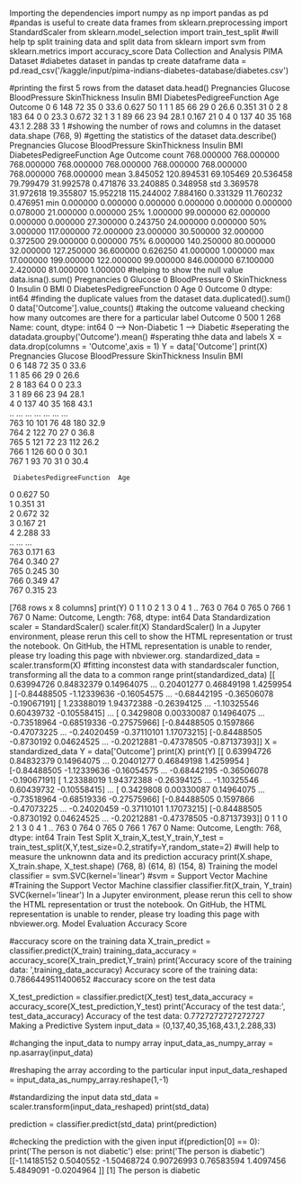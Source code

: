 Importing the dependencies
import numpy as np
import pandas as pd #pandas is useful to create data frames
from sklearn.preprocessing import StandardScaler
from sklearn.model_selection import train_test_split #will help tp split training data and split data
from sklearn import svm
from sklearn.metrics import accuracy_score
Data Collection and Analysis
PIMA Dataset
#diabetes dataset in pandas tp create dataframe
data = pd.read_csv('/kaggle/input/pima-indians-diabetes-database/diabetes.csv')

#printing the first 5 rows from the dataset
data.head()
Pregnancies	Glucose	BloodPressure	SkinThickness	Insulin	BMI	DiabetesPedigreeFunction	Age	Outcome
0	6	148	72	35	0	33.6	0.627	50	1
1	1	85	66	29	0	26.6	0.351	31	0
2	8	183	64	0	0	23.3	0.672	32	1
3	1	89	66	23	94	28.1	0.167	21	0
4	0	137	40	35	168	43.1	2.288	33	1
#showing the number of rows and columns in the dataset
data.shape 
(768, 9)
#getting the statistics of the dataset
data.describe()
Pregnancies	Glucose	BloodPressure	SkinThickness	Insulin	BMI	DiabetesPedigreeFunction	Age	Outcome
count	768.000000	768.000000	768.000000	768.000000	768.000000	768.000000	768.000000	768.000000	768.000000
mean	3.845052	120.894531	69.105469	20.536458	79.799479	31.992578	0.471876	33.240885	0.348958
std	3.369578	31.972618	19.355807	15.952218	115.244002	7.884160	0.331329	11.760232	0.476951
min	0.000000	0.000000	0.000000	0.000000	0.000000	0.000000	0.078000	21.000000	0.000000
25%	1.000000	99.000000	62.000000	0.000000	0.000000	27.300000	0.243750	24.000000	0.000000
50%	3.000000	117.000000	72.000000	23.000000	30.500000	32.000000	0.372500	29.000000	0.000000
75%	6.000000	140.250000	80.000000	32.000000	127.250000	36.600000	0.626250	41.000000	1.000000
max	17.000000	199.000000	122.000000	99.000000	846.000000	67.100000	2.420000	81.000000	1.000000
#helping to show the null value
data.isna().sum()
Pregnancies                 0
Glucose                     0
BloodPressure               0
SkinThickness               0
Insulin                     0
BMI                         0
DiabetesPedigreeFunction    0
Age                         0
Outcome                     0
dtype: int64
#finding the duplicate values from the dataset
data.duplicated().sum()
0
data['Outcome'].value_counts() #taking the outcome valueand checking how many outcomes are there for a particular label
Outcome
0    500
1    268
Name: count, dtype: int64
0 --> Non-Diabetic
1 --> Diabetic
#seperating the datadata.groupby('Outcome').mean()
#sperating thhe data and labels
X = data.drop(columns = 'Outcome',axis = 1)
Y = data['Outcome']
print(X)
     Pregnancies  Glucose  BloodPressure  SkinThickness  Insulin   BMI  \
0              6      148             72             35        0  33.6   
1              1       85             66             29        0  26.6   
2              8      183             64              0        0  23.3   
3              1       89             66             23       94  28.1   
4              0      137             40             35      168  43.1   
..           ...      ...            ...            ...      ...   ...   
763           10      101             76             48      180  32.9   
764            2      122             70             27        0  36.8   
765            5      121             72             23      112  26.2   
766            1      126             60              0        0  30.1   
767            1       93             70             31        0  30.4   

     DiabetesPedigreeFunction  Age  
0                       0.627   50  
1                       0.351   31  
2                       0.672   32  
3                       0.167   21  
4                       2.288   33  
..                        ...  ...  
763                     0.171   63  
764                     0.340   27  
765                     0.245   30  
766                     0.349   47  
767                     0.315   23  

[768 rows x 8 columns]
print(Y)
0      1
1      0
2      1
3      0
4      1
      ..
763    0
764    0
765    0
766    1
767    0
Name: Outcome, Length: 768, dtype: int64
Data Standardization
scaler = StandardScaler()
scaler.fit(X)
StandardScaler()
In a Jupyter environment, please rerun this cell to show the HTML representation or trust the notebook.
On GitHub, the HTML representation is unable to render, please try loading this page with nbviewer.org.
standardized_data = scaler.transform(X) #fitting inconstest data with standardscaler function, transforming all the data to a common range
print(standardized_data)
[[ 0.63994726  0.84832379  0.14964075 ...  0.20401277  0.46849198
   1.4259954 ]
 [-0.84488505 -1.12339636 -0.16054575 ... -0.68442195 -0.36506078
  -0.19067191]
 [ 1.23388019  1.94372388 -0.26394125 ... -1.10325546  0.60439732
  -0.10558415]
 ...
 [ 0.3429808   0.00330087  0.14964075 ... -0.73518964 -0.68519336
  -0.27575966]
 [-0.84488505  0.1597866  -0.47073225 ... -0.24020459 -0.37110101
   1.17073215]
 [-0.84488505 -0.8730192   0.04624525 ... -0.20212881 -0.47378505
  -0.87137393]]
X = standardized_data
Y = data['Outcome']
print(X)
print(Y)
[[ 0.63994726  0.84832379  0.14964075 ...  0.20401277  0.46849198
   1.4259954 ]
 [-0.84488505 -1.12339636 -0.16054575 ... -0.68442195 -0.36506078
  -0.19067191]
 [ 1.23388019  1.94372388 -0.26394125 ... -1.10325546  0.60439732
  -0.10558415]
 ...
 [ 0.3429808   0.00330087  0.14964075 ... -0.73518964 -0.68519336
  -0.27575966]
 [-0.84488505  0.1597866  -0.47073225 ... -0.24020459 -0.37110101
   1.17073215]
 [-0.84488505 -0.8730192   0.04624525 ... -0.20212881 -0.47378505
  -0.87137393]]
0      1
1      0
2      1
3      0
4      1
      ..
763    0
764    0
765    0
766    1
767    0
Name: Outcome, Length: 768, dtype: int64
Train Test Split
X_train,X_test,Y_train,Y_test = train_test_split(X,Y,test_size=0.2,stratify=Y,random_state=2) #will help to measure the unknownn data and its prediction accuracy
print(X.shape, X_train.shape, X_test.shape)
(768, 8) (614, 8) (154, 8)
Training the model
classifier = svm.SVC(kernel='linear') #svm = Support Vector Machine
#Training the Support Vector Machine classifier
classifier.fit(X_train, Y_train)
SVC(kernel='linear')
In a Jupyter environment, please rerun this cell to show the HTML representation or trust the notebook.
On GitHub, the HTML representation is unable to render, please try loading this page with nbviewer.org.
Model Evaluation
Accuracy Score

#accuracy score on the training data
X_train_predict = classifier.predict(X_train)
training_data_accuracy = accuracy_score(X_train_predict,Y_train)
print('Accuracy score of the training data: ',training_data_accuracy)
Accuracy score of the training data:  0.7866449511400652
#accuracy score on the test data

X_test_prediction = classifier.predict(X_test)
test_data_accuracy = accuracy_score(X_test_prediction,Y_test)
print('Accuracy of the test data:', test_data_accuracy)
Accuracy of the test data: 0.7727272727272727
Making a Predictive System
input_data = (0,137,40,35,168,43.1,2.288,33)

#changing the input_data to numpy array
input_data_as_numpy_array = np.asarray(input_data)

#reshaping the array according to the particular input
input_data_reshaped = input_data_as_numpy_array.reshape(1,-1)

#standardizing the input data
std_data = scaler.transform(input_data_reshaped)
print(std_data)

prediction = classifier.predict(std_data)
print(prediction)

#checking the prediction with the given input
if(prediction[0] == 0):
    print('The person is not diabetic')
else:
    print('The person is diabetic')
[[-1.14185152  0.5040552  -1.50468724  0.90726993  0.76583594  1.4097456
   5.4849091  -0.0204964 ]]
[1]
The person is diabetic
